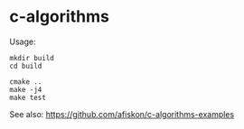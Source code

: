 # c-algorithms

Usage:

```
mkdir build
cd build

cmake ..
make -j4
make test
```

See also: https://github.com/afiskon/c-algorithms-examples
